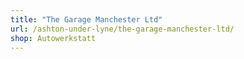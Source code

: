 ```yaml
---
title: "The Garage Manchester Ltd"
url: /ashton-under-lyne/the-garage-manchester-ltd/
shop: Autowerkstatt
---
```


